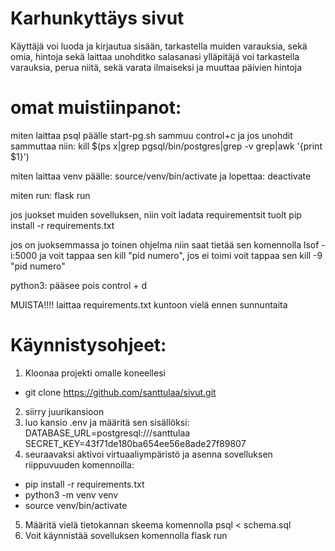 # Karhunkyttäys sivut #
Käyttäjä voi luoda ja kirjautua sisään, tarkastella muiden varauksia, sekä omia, hintoja sekä laittaa unohditko salasanasi
ylläpitäjä voi tarkastella varauksia, perua niitä, sekä varata ilmaiseksi ja muuttaa päivien hintoja


# omat muistiinpanot: #

miten laittaa psql päälle
start-pg.sh
sammuu control+c
ja jos unohdit sammuttaa niin: kill $(ps x|grep pgsql/bin/postgres|grep -v grep|awk '{print $1}')

miten laittaa venv päälle:
source/venv/bin/activate
ja lopettaa: deactivate

miten run: flask run

jos juokset muiden sovelluksen, niin voit ladata requirementsit tuolt
pip install -r requirements.txt

jos on juoksemmassa jo toinen ohjelma niin saat tietää sen komennolla lsof -i:5000
ja voit tappaa sen kill "pid numero", jos ei toimi voit tappaa sen kill -9 "pid numero"

python3: pääsee pois control + d

MUISTA!!!!
laittaa requirements.txt kuntoon vielä ennen sunnuntaita


# Käynnistysohjeet: #
1. Kloonaa projekti omalle koneellesi 
- git clone https://github.com/santtulaa/sivut.git
2. siirry juurikansioon
3. luo kansio .env ja määritä sen sisällöksi:
DATABASE_URL=postgresql:///santtulaa
SECRET_KEY=43f71de180ba654ee56e8ade27f89807
4. seuraavaksi aktivoi virtuaaliympäristö ja asenna sovelluksen riippuvuuden komennoilla:
- pip install -r requirements.txt
- python3 -m venv venv
- source venv/bin/activate
5. Määritä vielä tietokannan skeema komennolla psql < schema.sql
6. Voit käynnistää sovelluksen komennolla flask run

